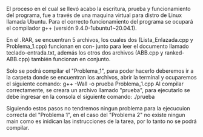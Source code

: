 El proceso en el cual se llevó acabo la escritura, prueba y funcionamiento del programa, fue a través de una 
maquina virtual para distro de Linux llamada Ubuntu. Para el correcto funcionamiento del programa se ocupará
el compilador g++ (versión 9.4.0-1ubuntu1~20.04.1). 

En el .RAR, se encuentran 5 archivos, los cuales dos (Lista_Enlazada.cpp y Problema_1.cpp) funcionan en con-
junto para leer el documento llamado teclado-entrada.txt, además los otros dos archivos (ABB.cpp y 
ranked-ABB.cpp) también funcionan en conjunto. 

Solo se podrá compilar el "Problema_1", para poder hacerlo deberemos ir a la carpeta donde se encuentran los
archivos, abrir la terminal y ocuparemos el siguiente comando: g++ -Wall -o prueba Problema_1.cpp
Al compilar correctamente, se creara un archivo llamado "prueba", para ejecutarlo se debe ingresar en la
consola el siguiente comando: ./prueba

Siguiendo estos pasos no tendremos ningun problema para la ejecucuion correcta del "Problema 1", en el caso
del "Problema 2" no existe ningun main como es inidican las instrucciones de la tarea, por lo tanto no se
podrá compilar.
